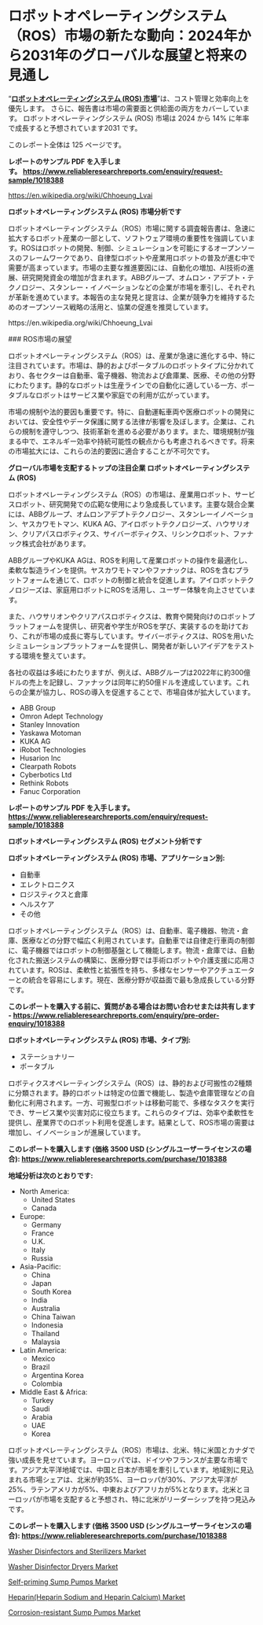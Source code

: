 <p><h1>ロボットオペレーティングシステム（ROS）市場の新たな動向：2024年から2031年のグローバルな展望と将来の見通し</h1></p><p>&ldquo;<strong><a href="https://www.reliableresearchreports.com/robot-operating-system-ros--r1018388?utm_campaign=107&utm_medium=9&utm_source=Github&utm_content=ia&utm_term=28102024&utm_id=robot-operating-system-ros">ロボットオペレーティングシステム (ROS) 市場</a></strong>&rdquo;は、コスト管理と効率向上を優先します。 さらに、報告書は市場の需要面と供給面の両方をカバーしています。 ロボットオペレーティングシステム (ROS) 市場は 2024 から 14% に年率で成長すると予想されています2031 です。</p>
<p>このレポート全体は 125 ページです。</p>
<p><strong>レポートのサンプル PDF を入手します。&nbsp;<a href="https://www.reliableresearchreports.com/enquiry/request-sample/1018388?utm_campaign=107&utm_medium=9&utm_source=Github&utm_content=ia&utm_term=28102024&utm_id=robot-operating-system-ros">https://www.reliableresearchreports.com/enquiry/request-sample/1018388</a></strong></p>
<p><a href="https://en.wikipedia.org/wiki/Chhoeung_Lvai?utm_campaign=107&utm_medium=9&utm_source=Github&utm_content=ia&utm_term=28102024&utm_id=robot-operating-system-ros">https://en.wikipedia.org/wiki/Chhoeung_Lvai</a></p>
<p><strong>ロボットオペレーティングシステム (ROS) 市場分析です</strong></p>
<p><p>ロボットオペレーティングシステム（ROS）市場に関する調査報告書は、急速に拡大するロボット産業の一部として、ソフトウェア環境の重要性を強調しています。ROSはロボットの開発、制御、シミュレーションを可能にするオープンソースのフレームワークであり、自律型ロボットや産業用ロボットの普及が進む中で需要が高まっています。市場の主要な推進要因には、自動化の増加、AI技術の進展、研究開発資金の増加が含まれます。ABBグループ、オムロン・アデプト・テクノロジー、スタンレー・イノベーションなどの企業が市場を牽引し、それぞれが革新を進めています。本報告の主な発見と提言は、企業が競争力を維持するためのオープンソース戦略の活用と、協業の促進を推奨しています。</p></p>
<p>https://en.wikipedia.org/wiki/Chhoeung_Lvai</p>
<p><p>### ROS市場の展望</p><p>ロボットオペレーティングシステム（ROS）は、産業が急速に進化する中、特に注目されています。市場は、静的およびポータブルのロボットタイプに分かれており、各セクターは自動車、電子機器、物流および倉庫業、医療、その他の分野にわたります。静的なロボットは生産ラインでの自動化に適している一方、ポータブルなロボットはサービス業や家庭での利用が広がっています。</p><p>市場の規制や法的要因も重要です。特に、自動運転車両や医療ロボットの開発においては、安全性やデータ保護に関する法律が影響を及ぼします。企業は、これらの規制を遵守しつつ、技術革新を進める必要があります。また、環境規制が強まる中で、エネルギー効率や持続可能性の観点からも考慮されるべきです。将来の市場拡大には、これらの法的要因に適合することが不可欠です。</p></p>
<p><strong>グローバル市場を支配するトップの注目企業 ロボットオペレーティングシステム (ROS)</strong></p>
<p><p>ロボットオペレーティングシステム（ROS）の市場は、産業用ロボット、サービスロボット、研究開発での広範な使用により急成長しています。主要な競合企業には、ABBグループ、オムロンアデプトテクノロジー、スタンレーイノベーション、ヤスカワモトマン、KUKA AG、アイロボットテクノロジーズ、ハウサリオン、クリアパスロボティクス、サイバーボティクス、リシンクロボット、ファナック株式会社があります。</p><p>ABBグループやKUKA AGは、ROSを利用して産業ロボットの操作を最適化し、柔軟な製造ラインを提供。ヤスカワモトマンやファナックは、ROSを含むプラットフォームを通じて、ロボットの制御と統合を促進します。アイロボットテクノロジーズは、家庭用ロボットにROSを活用し、ユーザー体験を向上させています。</p><p>また、ハウサリオンやクリアパスロボティクスは、教育や開発向けのロボットプラットフォームを提供し、研究者や学生がROSを学び、実装するのを助けており、これが市場の成長に寄与しています。サイバーボティクスは、ROSを用いたシミュレーションプラットフォームを提供し、開発者が新しいアイデアをテストする環境を整えています。</p><p>各社の収益は多岐にわたりますが、例えば、ABBグループは2022年に約300億ドルの売上を記録し、ファナックは同年に約50億ドルを達成しています。これらの企業が協力し、ROSの導入を促進することで、市場自体が拡大しています。</p></p>
<p><ul><li>ABB Group</li><li>Omron Adept Technology</li><li>Stanley Innovation</li><li>Yaskawa Motoman</li><li>KUKA AG</li><li>iRobot Technologies</li><li>Husarion Inc</li><li>Clearpath Robots</li><li>Cyberbotics Ltd</li><li>Rethink Robots</li><li>Fanuc Corporation</li></ul></p>
<p><strong>レポートのサンプル PDF を入手します。 <a href="https://www.reliableresearchreports.com/enquiry/request-sample/1018388?utm_campaign=107&utm_medium=9&utm_source=Github&utm_content=ia&utm_term=28102024&utm_id=robot-operating-system-ros">https://www.reliableresearchreports.com/enquiry/request-sample/1018388</a></strong></p>
<p><strong>ロボットオペレーティングシステム (ROS) セグメント分析です</strong></p>
<p><strong>ロボットオペレーティングシステム (ROS) 市場、アプリケーション別:</strong></p>
<p><ul><li>自動車</li><li>エレクトロニクス</li><li>ロジスティクスと倉庫</li><li>ヘルスケア</li><li>その他</li></ul></p>
<p><p>ロボットオペレーティングシステム（ROS）は、自動車、電子機器、物流・倉庫、医療などの分野で幅広く利用されています。自動車では自律走行車両の制御に、電子機器ではロボットの制御基盤として機能します。物流・倉庫では、自動化された搬送システムの構築に、医療分野では手術ロボットや介護支援に応用されています。ROSは、柔軟性と拡張性を持ち、多様なセンサーやアクチュエーターとの統合を容易にします。現在、医療分野が収益面で最も急成長している分野です。</p></p>
<p><strong>このレポートを購入する前に、質問がある場合はお問い合わせまたは共有します - <a href="https://www.reliableresearchreports.com/enquiry/pre-order-enquiry/1018388?utm_campaign=107&utm_medium=9&utm_source=Github&utm_content=ia&utm_term=28102024&utm_id=robot-operating-system-ros">https://www.reliableresearchreports.com/enquiry/pre-order-enquiry/1018388</a></strong></p>
<p><strong>ロボットオペレーティングシステム (ROS) 市場、タイプ別:</strong></p>
<p><ul><li>ステーショナリー</li><li>ポータブル</li></ul></p>
<p><p>ロボティクスオペレーティングシステム（ROS）は、静的および可搬性の2種類に分類されます。静的ロボットは特定の位置で機能し、製造や倉庫管理などの自動化に利用されます。一方、可搬型ロボットは移動可能で、多様なタスクを実行でき、サービス業や災害対応に役立ちます。これらのタイプは、効率や柔軟性を提供し、産業界でのロボット利用を促進します。結果として、ROS市場の需要は増加し、イノベーションが進展しています。</p></p>
<p><strong>このレポートを購入します (価格 3500 USD (シングルユーザーライセンスの場合): <a href="https://www.reliableresearchreports.com/purchase/1018388?utm_campaign=107&utm_medium=9&utm_source=Github&utm_content=ia&utm_term=28102024&utm_id=robot-operating-system-ros">https://www.reliableresearchreports.com/purchase/1018388</a></strong></p>
<p><strong>地域分析は次のとおりです:</strong></p>
<p><ul>
    <li>
        North America:
        <ul>
            <li>United States</li>
            <li>Canada</li>
        </ul>
    </li>
    <li>
        Europe:
        <ul>
            <li>Germany</li>
            <li>France</li>
            <li>U.K.</li>
            <li>Italy</li>
            <li>Russia</li>
        </ul>
    </li>
    <li>
        Asia-Pacific:
        <ul>
            <li>China</li>
            <li>Japan</li>
            <li>South Korea</li>
            <li>India</li>
            <li>Australia</li>
            <li>China Taiwan</li>
            <li>Indonesia</li>
            <li>Thailand</li>
            <li>Malaysia</li>
        </ul>
    </li>
    <li>
        Latin America:
        <ul>
            <li>Mexico</li>
            <li>Brazil</li>
            <li>Argentina Korea</li>
            <li>Colombia</li>
        </ul>
    </li>
    <li>
        Middle East & Africa:
        <ul>
            <li>Turkey</li>
            <li>Saudi</li>
            <li>Arabia</li>
            <li>UAE</li>
            <li>Korea</li>
        </ul>
    </li>
    </ul></p>
<p><p>ロボットオペレーティングシステム（ROS）市場は、北米、特に米国とカナダで強い成長を見せています。ヨーロッパでは、ドイツやフランスが主要な市場です。アジア太平洋地域では、中国と日本が市場を牽引しています。地域別に見込まれる市場シェアは、北米が約35%、ヨーロッパが30%、アジア太平洋が25%、ラテンアメリカが5%、中東およびアフリカが5%となります。北米とヨーロッパが市場を支配すると予想され、特に北米がリーダーシップを持つ見込みです。</p></p>
<p><strong>このレポートを購入します (価格 3500 USD (シングルユーザーライセンスの場合): <a href="https://www.reliableresearchreports.com/purchase/1018388?utm_campaign=107&utm_medium=9&utm_source=Github&utm_content=ia&utm_term=28102024&utm_id=robot-operating-system-ros">https://www.reliableresearchreports.com/purchase/1018388</a></strong></p>
<p><p><a href="https://github.com/KejsiLoshi121/Market-Research-Report-List-1/blob/main/washer-disinfectors-and-sterilizers-market.md?utm_campaign=107&utm_medium=9&utm_source=Github&utm_content=ia&utm_term=28102024&utm_id=robot-operating-system-ros">Washer Disinfectors and Sterilizers Market</a></p><p><a href="https://github.com/delorasywf/Market-Research-Report-List-1/blob/main/washer-disinfector-dryers-market.md?utm_campaign=107&utm_medium=9&utm_source=Github&utm_content=ia&utm_term=28102024&utm_id=robot-operating-system-ros">Washer Disinfector Dryers Market</a></p><p><a href="https://issuu.com/reportprime-2/docs/self-priming-sump-pumps-market-size_7e8dfd98c19a35?utm_campaign=107&utm_medium=9&utm_source=Github&utm_content=ia&utm_term=28102024&utm_id=robot-operating-system-ros">Self-priming Sump Pumps Market</a></p><p><a href="https://www.linkedin.com/pulse/unveiling-market-trends-global-heparinheparin-sodium-heparin-vsquc?utm_campaign=107&utm_medium=9&utm_source=Github&utm_content=ia&utm_term=28102024&utm_id=robot-operating-system-ros">Heparin(Heparin Sodium and Heparin Calcium) Market</a></p><p><a href="https://issuu.com/reportprime-2/docs/corrosion-resistant-sump-pumps-mark_d67fd83f5c2ecb?utm_campaign=107&utm_medium=9&utm_source=Github&utm_content=ia&utm_term=28102024&utm_id=robot-operating-system-ros">Corrosion-resistant Sump Pumps Market</a></p></p>